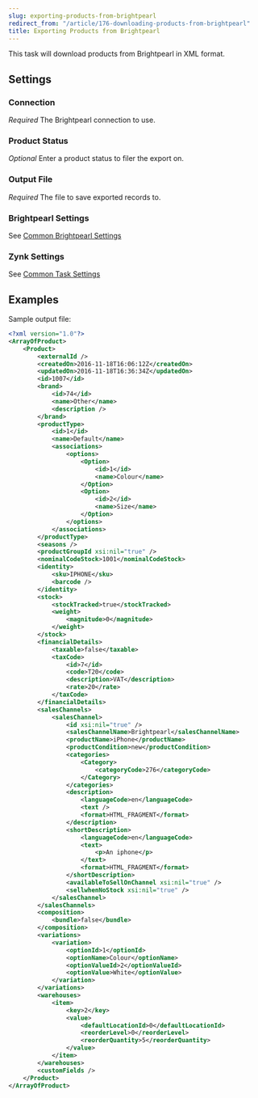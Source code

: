 ```yaml
---
slug: exporting-products-from-brightpearl
redirect_from: "/article/176-downloading-products-from-brightpearl"
title: Exporting Products from Brightpearl
---
```



This task will download products from Brightpearl in XML format.


## Settings

### Connection
_Required_
The Brightpearl connection to use.

### Product Status 
_Optional_
Enter a product status to filer the export on.

### Output File
_Required_
The file to save exported records to.

### Brightpearl Settings
See [Common Brightpearl Settings](common-brightpearl-settings)

### Zynk Settings
See [Common Task Settings](common-task-settings)


## Examples


Sample output file:


```xml
<?xml version="1.0"?>
<ArrayOfProduct>
	<Product>
		<externalId />
		<createdOn>2016-11-18T16:06:12Z</createdOn>
		<updatedOn>2016-11-18T16:36:34Z</updatedOn>
		<id>1007</id>
		<brand>
			<id>74</id>
			<name>Other</name>
			<description />
		</brand>
		<productType>
			<id>1</id>
			<name>Default</name>
			<associations>
				<options>
					<Option>
						<id>1</id>
						<name>Colour</name>
					</Option>
					<Option>
						<id>2</id>
						<name>Size</name>
					</Option>
				</options>
			</associations>
		</productType>
		<seasons />
		<productGroupId xsi:nil="true" />
		<nominalCodeStock>1001</nominalCodeStock>
		<identity>
			<sku>IPHONE</sku>
			<barcode />
		</identity>
		<stock>
			<stockTracked>true</stockTracked>
			<weight>
				<magnitude>0</magnitude>
			</weight>
		</stock>
		<financialDetails>
			<taxable>false</taxable>
			<taxCode>
				<id>7</id>
				<code>T20</code>
				<description>VAT</description>
				<rate>20</rate>
			</taxCode>
		</financialDetails>
		<salesChannels>
			<salesChannel>
				<id xsi:nil="true" />
				<salesChannelName>Brightpearl</salesChannelName>
				<productName>iPhone</productName>
				<productCondition>new</productCondition>
				<categories>
					<Category>
						<categoryCode>276</categoryCode>
					</Category>
				</categories>
				<description>
					<languageCode>en</languageCode>
					<text />
					<format>HTML_FRAGMENT</format>
				</description>
				<shortDescription>
					<languageCode>en</languageCode>
					<text>
						<p>An iphone</p>
					</text>
					<format>HTML_FRAGMENT</format>
				</shortDescription>
				<availableToSellOnChannel xsi:nil="true" />
				<sellwhenNoStock xsi:nil="true" />
			</salesChannel>
		</salesChannels>
		<composition>
			<bundle>false</bundle>
		</composition>
		<variations>
			<variation>
				<optionId>1</optionId>
				<optionName>Colour</optionName>
				<optionValueId>2</optionValueId>
				<optionValue>White</optionValue>
			</variation>
		</variations>
		<warehouses>
			<item>
				<key>2</key>
				<value>
					<defaultLocationId>0</defaultLocationId>
					<reorderLevel>0</reorderLevel>
					<reorderQuantity>5</reorderQuantity>
				</value>
			</item>
		</warehouses>
		<customFields />
	</Product>
</ArrayOfProduct>
```
